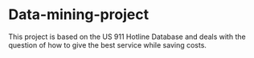 # Data-mining-project
This project is based on the US 911 Hotline Database and deals with the question of how to give the best service while saving costs.
